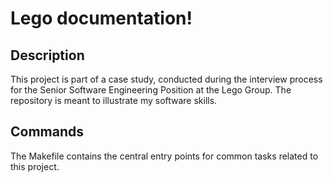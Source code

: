 # Lego documentation!

## Description

This project is part of a case study, conducted during the interview process for the Senior Software Engineering Position at the Lego Group. The repository is meant to illustrate my software skills.

## Commands

The Makefile contains the central entry points for common tasks related to this project.
